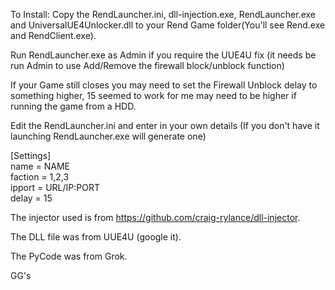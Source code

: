 To Install: Copy the RendLauncher.ini, dll-injection.exe, RendLauncher.exe and UniversalUE4Unlocker.dll to your Rend Game folder(You'll see Rend.exe and RendClient.exe).

Run RendLauncher.exe as Admin if you require the UUE4U fix (it needs be run Admin to use Add/Remove the firewall block/unblock function)

If your Game still closes you may need to set the Firewall Unblock delay to something higher, 15 seemed to work for me may need to be higher if running the game from a HDD.

Edit the RendLauncher.ini and enter in your own details (If you don't have it launching RendLauncher.exe will generate one)

[Settings] \
name = NAME \
faction = 1,2,3 \
ipport = URL/IP:PORT \
delay = 15 


The injector used is from https://github.com/craig-rylance/dll-injector.

The DLL file was from UUE4U (google it).

The PyCode was from Grok.


GG's
